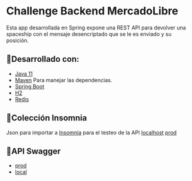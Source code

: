 
# Challenge Backend MercadoLibre 

Esta app desarrollada en Spring expone una REST API para devolver una spaceship con el mensaje desencriptado que se le es enviado y su posición.

## 🔨Desarrollado con:
* [Java 11](https://www.oracle.com/ar/java/technologies/javase-jdk11-downloads.html)
* [Maven](https://maven.apache.org/) Para manejar las dependencias.
* [Spring Boot](https://spring.io/projects/spring-boot)
* [H2](https://h2database.com/html/main.html)
* [Redis](https://redis.io/)

## 👷Colección Insomnia
Json para importar a [Insomnia](https://insomnia.rest/download) para el testeo de la API
[localhost](https://github.com/KernelPanic22/challenge-meli-FuegoDeQuasar/blob/master/src/main/resources/Fuego-de-quasar)
[prod](https://github.com/KernelPanic22/challenge-meli-FuegoDeQuasar/blob/master/src/main/resources/Fuego-de-quasar-prod)

## 🚀API Swagger
* [prod](https://mercado-fuego-de-quasar.herokuapp.com/swagger-ui.html)
* [local](http://localhost:8080/swagger-ui.html)




